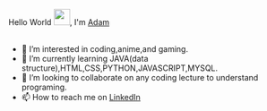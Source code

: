 Hello World <img src="https://github.com/TheDudeThatCode/TheDudeThatCode/blob/master/Assets/wave.gif" width="29px">, I'm [Adam](https://solo.to/methan) 
<br />
<br />
- 👀 I’m interested in coding,anime,and gaming.
- 🌱 I’m currently learning JAVA(data structure),HTML,CSS,PYTHON,JAVASCRIPT,MYSQL.
- 💞️ I’m looking to collaborate on any coding lecture to understand programing.
- 📫 How to reach me on [LinkedIn](https://www.linkedin.com/in/adam-khabisa-4a9677279/)


<!---
methan6427/methan6427 is a ✨ special ✨ repository because its `README.md` (this file) appears on your GitHub profile.
You can click the Preview link to take a look at your changes.
--->
